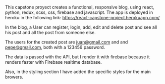 This capstone proyect creates a functional, responsive blog, using react, python, redux, scss, css, firebase and javascript. The app is deployed in heroku in the following link: https://react-capstone-project.herokuapp.com/

In the blog, a User can register, login, add, edit and delete post and see all his post and all the post from someone else. 

The users for the created post are juan@gmail.com and and pepe@gmail.com, both with a 123456 password. 

The data is passed with the API, but I render it with firebase because it renders faster with Firebase realtime database. 

Also, in the styling section I have added the specific styles for the main browers. 

